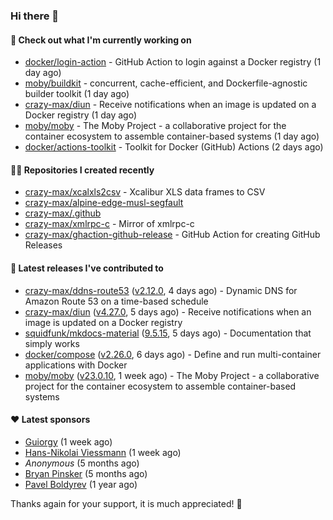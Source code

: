 ### Hi there 👋

#### 👷 Check out what I'm currently working on

- [docker/login-action](https://github.com/docker/login-action) - GitHub Action to login against a Docker registry (1 day ago)
- [moby/buildkit](https://github.com/moby/buildkit) - concurrent, cache-efficient, and Dockerfile-agnostic builder toolkit (1 day ago)
- [crazy-max/diun](https://github.com/crazy-max/diun) - Receive notifications when an image is updated on a Docker registry (1 day ago)
- [moby/moby](https://github.com/moby/moby) - The Moby Project - a collaborative project for the container ecosystem to assemble container-based systems (1 day ago)
- [docker/actions-toolkit](https://github.com/docker/actions-toolkit) - Toolkit for Docker (GitHub) Actions (2 days ago)

#### 👨‍💻 Repositories I created recently

- [crazy-max/xcalxls2csv](https://github.com/crazy-max/xcalxls2csv) - Xcalibur XLS data frames to CSV
- [crazy-max/alpine-edge-musl-segfault](https://github.com/crazy-max/alpine-edge-musl-segfault)
- [crazy-max/.github](https://github.com/crazy-max/.github)
- [crazy-max/xmlrpc-c](https://github.com/crazy-max/xmlrpc-c) - Mirror of xmlrpc-c
- [crazy-max/ghaction-github-release](https://github.com/crazy-max/ghaction-github-release) - GitHub Action for creating GitHub Releases

#### 🚀 Latest releases I've contributed to

- [crazy-max/ddns-route53](https://github.com/crazy-max/ddns-route53) ([v2.12.0](https://github.com/crazy-max/ddns-route53/releases/tag/v2.12.0), 4 days ago) - Dynamic DNS for Amazon Route 53 on a time-based schedule
- [crazy-max/diun](https://github.com/crazy-max/diun) ([v4.27.0](https://github.com/crazy-max/diun/releases/tag/v4.27.0), 5 days ago) - Receive notifications when an image is updated on a Docker registry
- [squidfunk/mkdocs-material](https://github.com/squidfunk/mkdocs-material) ([9.5.15](https://github.com/squidfunk/mkdocs-material/releases/tag/9.5.15), 5 days ago) - Documentation that simply works
- [docker/compose](https://github.com/docker/compose) ([v2.26.0](https://github.com/docker/compose/releases/tag/v2.26.0), 6 days ago) - Define and run multi-container applications with Docker
- [moby/moby](https://github.com/moby/moby) ([v23.0.10](https://github.com/moby/moby/releases/tag/v23.0.10), 1 week ago) - The Moby Project - a collaborative project for the container ecosystem to assemble container-based systems

#### ❤️ Latest sponsors
- [Guiorgy](https://github.com/Guiorgy) (1 week ago)
- [Hans-Nikolai Viessmann](https://github.com/hv15) (1 week ago)
- _Anonymous_ (5 months ago)
- [Bryan Pinsker](https://github.com/BryanPinsker) (5 months ago)
- [Pavel Boldyrev](https://github.com/bpg) (1 year ago)

Thanks again for your support, it is much appreciated! 🙏
